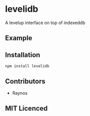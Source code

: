 # levelidb

A levelup interface on top of indexeddb

## Example

## Installation

`npm install levelidb`

## Contributors

 - Raynos

## MIT Licenced